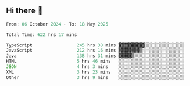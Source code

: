## Hi there 👋

<!--START_SECTION:waka-->

```JavaScript
From: 06 October 2024 - To: 18 May 2025

Total Time: 622 hrs 17 mins

TypeScript                 245 hrs 38 mins ▓▓▓▓▓▓▓▓▓▓░░░░░░░░░░░░░░░   39.28 %
JavaScript                 212 hrs 16 mins ▓▓▓▓▓▓▓▓▒░░░░░░░░░░░░░░░░   33.94 %
Java                       138 hrs 31 mins ▓▓▓▓▓▒░░░░░░░░░░░░░░░░░░░   22.15 %
HTML                       5 hrs 46 mins   ░░░░░░░░░░░░░░░░░░░░░░░░░   00.92 %
JSON                       4 hrs 3 mins    ░░░░░░░░░░░░░░░░░░░░░░░░░   00.65 %
XML                        3 hrs 23 mins   ░░░░░░░░░░░░░░░░░░░░░░░░░   00.54 %
Other                      3 hrs 9 mins    ░░░░░░░░░░░░░░░░░░░░░░░░░   00.51 %
```

<!--END_SECTION:waka-->

<!--
**the-t3ch-wizard/the-t3ch-wizard** is a ✨ _special_ ✨ repository because its `README.md` (this file) appears on your GitHub profile.

Here are some ideas to get you started:

- 🔭 I’m currently working on ...
- 🌱 I’m currently learning ...
- 👯 I’m looking to collaborate on ...
- 🤔 I’m looking for help with ...
- 💬 Ask me about ...
- 📫 How to reach me: ...
- 😄 Pronouns: ...
- ⚡ Fun fact: ...
-->
